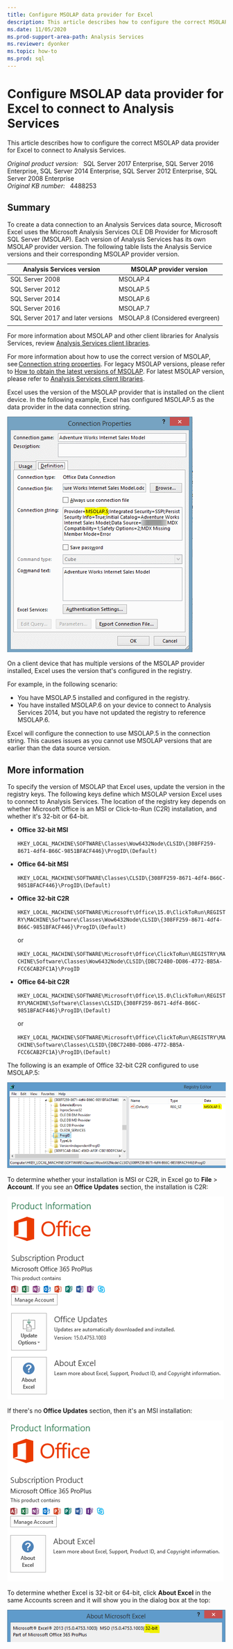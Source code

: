 ```yaml
---
title: Configure MSOLAP data provider for Excel
description: This article describes how to configure the correct MSOLAP data provider for Excel to connect to Analysis Services.
ms.date: 11/05/2020
ms.prod-support-area-path: Analysis Services
ms.reviewer: dyonker
ms.topic: how-to
ms.prod: sql
---
```

# Configure MSOLAP data provider for Excel to connect to Analysis Services

This article describes how to configure the correct MSOLAP data provider for Excel to connect to Analysis Services.

_Original product version:_ &nbsp; SQL Server 2017 Enterprise, SQL Server 2016 Enterprise, SQL Server 2014 Enterprise, SQL Server 2012 Enterprise, SQL Server 2008 Enterprise  
_Original KB number:_ &nbsp; 4488253

## Summary

To create a data connection to an Analysis Services data source, Microsoft Excel uses the Microsoft Analysis Services OLE DB Provider for Microsoft SQL Server (MSOLAP). Each version of Analysis Services has its own MSOLAP provider version. The following table lists the Analysis Service versions and their corresponding MSOLAP provider version.

|Analysis Services version|MSOLAP provider version|
|---|---|
| SQL Server 2008| MSOLAP.4 |
| SQL Server 2012| MSOLAP.5 |
| SQL Server 2014| MSOLAP.6 |
| SQL Server 2016| MSOLAP.7 |
| SQL Server 2017 and later versions| MSOLAP.8 (Considered evergreen)|
|||

For more information about MSOLAP and other client libraries for Analysis Services, review [Analysis Services client libraries](/analysis-services/client-libraries).

For more information about how to use the correct version of MSOLAP, see [Connection string properties](/analysis-services/instances/connection-string-properties-analysis-services). For legacy MSOLAP versions, please refer to [How to obtain the latest versions of MSOLAP](https://support.microsoft.com/help/2735567). For latest MSOLAP version, please refer to [Analysis Services client libraries](/analysis-services/client-libraries).

Excel uses the version of the MSOLAP provider that is installed on the client device. In the following example, Excel has configured MSOLAP.5 as the data provider in the data connection string.

![Connection properties](./media/configure-msolap-data-provider-excel/connection-properties-image.png)  

On a client device that has multiple versions of the MSOLAP provider installed, Excel uses the version that's configured in the registry.

For example, in the following scenario:

- You have MSOLAP.5 installed and configured in the registry.
- You have installed MSOLAP.6 on your device to connect to Analysis Services 2014, but you have not updated the registry to reference MSOLAP.6.

Excel will configure the connection to use MSOLAP.5 in the connection string. This causes issues as you cannot use MSOLAP versions that are earlier than the data source version.  

## More information

To specify the version of MSOLAP that Excel uses, update the version in the registry keys. The following keys define which MSOLAP version Excel uses to connect to Analysis Services. The location of the registry key depends on whether Microsoft Office is an MSI or Click-to-Run (C2R) installation, and whether it's 32-bit or 64-bit.

- **Office 32-bit MSI**

  `HKEY_LOCAL_MACHINE\SOFTWARE\Classes\Wow6432Node\CLSID\{308FF259-8671-4df4-B66C-9851BFACF446}\ProgID\(Default)`  

- **Office 64-bit MSI**

  `HKEY_LOCAL_MACHINE\SOFTWARE\Classes\CLSID\{308FF259-8671-4df4-B66C-9851BFACF446}\ProgID\(Default)`  

- **Office 32-bit C2R**

  `HKEY_LOCAL_MACHINE\SOFTWARE\Microsoft\Office\15.0\ClickToRun\REGISTRY\MACHINE\Software\Classes\Wow6432Node\CLSID\{308FF259-8671-4df4-B66C-9851BFACF446}\ProgID\(Default)`

  or

  `HKEY_LOCAL_MACHINE\SOFTWARE\Microsoft\Office\ClickToRun\REGISTRY\MACHINE\Software\Classes\Wow6432Node\CLSID\{DBC724B0-DD86-4772-BB5A-FCC6CAB2FC1A}\ProgID`  

- **Office 64-bit C2R**  

  `HKEY_LOCAL_MACHINE\SOFTWARE\Microsoft\Office\15.0\ClickToRun\REGISTRY\MACHINE\Software\Classes\CLSID\{308FF259-8671-4df4-B66C-9851BFACF446}\ProgID\(Default)`

  or

  `HKEY_LOCAL_MACHINE\SOFTWARE\Microsoft\Office\ClickToRun\REGISTRY\MACHINE\Software\Classes\CLSID\{DBC724B0-DD86-4772-BB5A-FCC6CAB2FC1A}\ProgID\(Default)`  

The following is an example of Office 32-bit C2R configured to use MSOLAP.5:

![MSOLAP.5](./media/configure-msolap-data-provider-excel/progid-image.png)

To determine whether your installation is MSI or C2R, in Excel go to **File** > **Account**. If you see an **Office Updates** section, the installation is C2R:

![C2R installation](./media/configure-msolap-data-provider-excel/office-image.png)

If there's no **Office Updates** section, then it's an MSI installation:

![MSI installation](./media/configure-msolap-data-provider-excel/installation-image.png)

To determine whether Excel is 32-bit or 64-bit, click **About Excel** in the same Accounts screen and it will show you in the dialog box at the top:

![32-bit or 64-bit](./media/configure-msolap-data-provider-excel/dialog-box.png)
